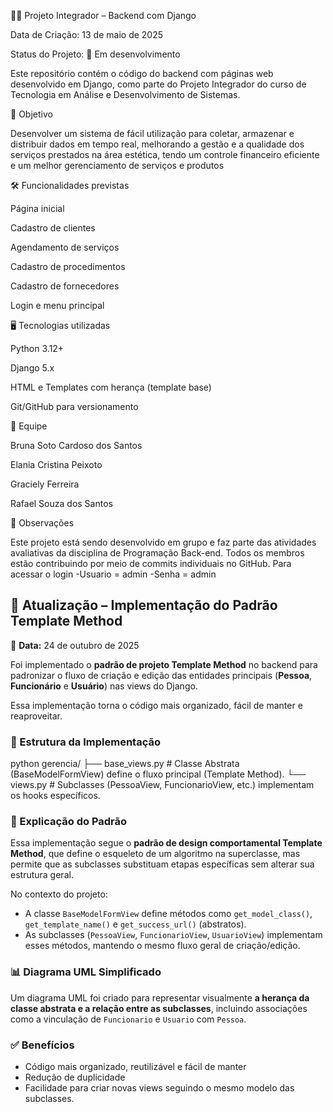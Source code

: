 💇‍♀️ Projeto Integrador – Backend com Django

Data de Criação: 13 de maio de 2025

Status do Projeto: 🚧 Em desenvolvimento

Este repositório contém o código do backend com páginas web desenvolvido em Django, como parte do Projeto Integrador do curso de Tecnologia em Análise e Desenvolvimento de Sistemas.

🧩 Objetivo

Desenvolver um sistema de fácil utilização para coletar, armazenar e distribuir dados em tempo real, melhorando a gestão e a qualidade dos serviços prestados na área estética, tendo um controle financeiro eficiente e um melhor gerenciamento de serviços e produtos

🛠 Funcionalidades previstas

Página inicial

Cadastro de clientes

Agendamento de serviços

Cadastro de procedimentos

Cadastro de fornecedores

Login e menu principal

🖥 Tecnologias utilizadas

Python 3.12+

Django 5.x

HTML e Templates com herança (template base)

Git/GitHub para versionamento

👥 Equipe

Bruna Soto Cardoso dos Santos

Elania Cristina Peixoto

Graciely Ferreira

Rafael Souza dos Santos

📌 Observações

Este projeto está sendo desenvolvido em grupo e faz parte das atividades avaliativas da disciplina de Programação Back-end.
Todos os membros estão contribuindo por meio de commits individuais no GitHub.
Para acessar o login 
-Usuario = admin
-Senha = admin


## 🧠 Atualização – Implementação do Padrão Template Method  
📅 **Data:** 24 de outubro de 2025  

Foi implementado o **padrão de projeto Template Method** no backend para padronizar o fluxo de criação e edição das entidades principais (**Pessoa**, **Funcionário** e **Usuário**) nas views do Django.  

Essa implementação torna o código mais organizado, fácil de manter e reaproveitar.

### 🔹 Estrutura da Implementação

python
gerencia/
├── base_views.py # Classe Abstrata (BaseModelFormView) define o fluxo principal (Template Method).
└── views.py    # Subclasses (PessoaView, FuncionarioView, etc.) implementam os hooks específicos.

### 📘 Explicação do Padrão

Essa implementação segue o **padrão de design comportamental Template Method**, que define o esqueleto de um algoritmo na superclasse, mas permite que as subclasses substituam etapas específicas sem alterar sua estrutura geral.

No contexto do projeto:
- A classe `BaseModelFormView` define métodos como `get_model_class()`, `get_template_name()` e `get_success_url()` (abstratos).
- As subclasses (`PessoaView`, `FuncionarioView`, `UsuarioView`) implementam esses métodos, mantendo o mesmo fluxo geral de criação/edição.

### 📊 Diagrama UML Simplificado

Um diagrama UML foi criado para representar visualmente **a herança da classe abstrata e a relação entre as subclasses**, incluindo associações como a vinculação de `Funcionario` e `Usuario` com `Pessoa`.  


### ✅ Benefícios

- Código mais organizado, reutilizável e fácil de manter  
- Redução de duplicidade 
- Facilidade para criar novas views seguindo o mesmo modelo das subclasses. 


